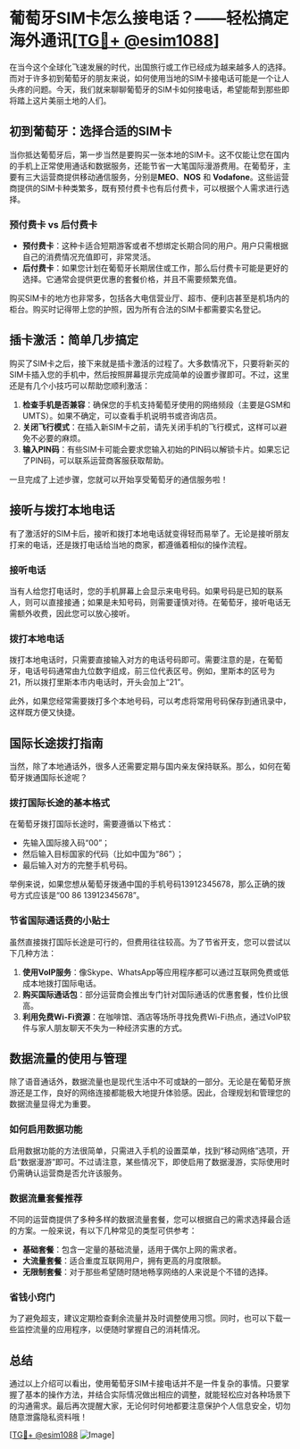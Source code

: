 # 葡萄牙SIM卡怎么接电话？——轻松搞定海外通讯[[TG💪+ @esim1088](https://t.me/s/esim1088)]

在当今这个全球化飞速发展的时代，出国旅行或工作已经成为越来越多人的选择。而对于许多初到葡萄牙的朋友来说，如何使用当地的SIM卡接电话可能是一个让人头疼的问题。今天，我们就来聊聊葡萄牙的SIM卡如何接电话，希望能帮到那些即将踏上这片美丽土地的人们。

## 初到葡萄牙：选择合适的SIM卡

当你抵达葡萄牙后，第一步当然是要购买一张本地的SIM卡。这不仅能让您在国内的手机上正常使用通话和数据服务，还能节省一大笔国际漫游费用。在葡萄牙，主要有三大运营商提供移动通信服务，分别是**MEO**、**NOS** 和 **Vodafone**。这些运营商提供的SIM卡种类繁多，既有预付费卡也有后付费卡，可以根据个人需求进行选择。

### 预付费卡 vs 后付费卡

- **预付费卡**：这种卡适合短期游客或者不想绑定长期合同的用户。用户只需根据自己的消费情况充值即可，非常灵活。
- **后付费卡**：如果您计划在葡萄牙长期居住或工作，那么后付费卡可能是更好的选择。它通常会提供更优惠的套餐价格，并且不需要频繁充值。

购买SIM卡的地方也非常多，包括各大电信营业厅、超市、便利店甚至是机场内的柜台。购买时记得带上您的护照，因为所有合法的SIM卡都需要实名登记。

## 插卡激活：简单几步搞定

购买了SIM卡之后，接下来就是插卡激活的过程了。大多数情况下，只要将新买的SIM卡插入您的手机中，然后按照屏幕提示完成简单的设置步骤即可。不过，这里还是有几个小技巧可以帮助您顺利激活：

1. **检查手机是否兼容**：确保您的手机支持葡萄牙使用的网络频段（主要是GSM和UMTS）。如果不确定，可以查看手机说明书或咨询店员。
2. **关闭飞行模式**：在插入新SIM卡之前，请先关闭手机的飞行模式，这样可以避免不必要的麻烦。
3. **输入PIN码**：有些SIM卡可能会要求您输入初始的PIN码以解锁卡片。如果忘记了PIN码，可以联系运营商客服获取帮助。

一旦完成了上述步骤，您就可以开始享受葡萄牙的通信服务啦！

## 接听与拨打本地电话

有了激活好的SIM卡后，接听和拨打本地电话就变得轻而易举了。无论是接听朋友打来的电话，还是拨打电话给当地的商家，都遵循着相似的操作流程。

### 接听电话

当有人给您打电话时，您的手机屏幕上会显示来电号码。如果号码是已知的联系人，则可以直接接通；如果是未知号码，则需要谨慎对待。在葡萄牙，接听电话无需额外收费，因此您可以放心接听。

### 拨打本地电话

拨打本地电话时，只需要直接输入对方的电话号码即可。需要注意的是，在葡萄牙，电话号码通常由九位数字组成，前三位代表区号。例如，里斯本的区号为21，所以拨打里斯本市内电话时，开头会加上“21”。

此外，如果您经常需要拨打多个本地号码，可以考虑将常用号码保存到通讯录中，这样既方便又快捷。

## 国际长途拨打指南

当然，除了本地通话外，很多人还需要定期与国内亲友保持联系。那么，如何在葡萄牙拨通国际长途呢？

### 拨打国际长途的基本格式

在葡萄牙拨打国际长途时，需要遵循以下格式：
- 先输入国际接入码“00”；
- 然后输入目标国家的代码（比如中国为“86”）；
- 最后输入对方的完整手机号码。

举例来说，如果您想从葡萄牙拨通中国的手机号码13912345678，那么正确的拨号方式应该是“00 86 13912345678”。

### 节省国际通话费的小贴士

虽然直接拨打国际长途是可行的，但费用往往较高。为了节省开支，您可以尝试以下几种方法：

1. **使用VoIP服务**：像Skype、WhatsApp等应用程序都可以通过互联网免费或低成本地拨打国际电话。
2. **购买国际通话包**：部分运营商会推出专门针对国际通话的优惠套餐，性价比很高。
3. **利用免费Wi-Fi资源**：在咖啡馆、酒店等场所寻找免费Wi-Fi热点，通过VoIP软件与家人朋友聊天不失为一种经济实惠的方式。

## 数据流量的使用与管理

除了语音通话外，数据流量也是现代生活中不可或缺的一部分。无论是在葡萄牙旅游还是工作，良好的网络连接都能极大地提升体验感。因此，合理规划和管理您的数据流量显得尤为重要。

### 如何启用数据功能

启用数据功能的方法很简单，只需进入手机的设置菜单，找到“移动网络”选项，开启“数据漫游”即可。不过请注意，某些情况下，即使启用了数据漫游，实际使用时仍需确认运营商是否允许该服务。

### 数据流量套餐推荐

不同的运营商提供了多种多样的数据流量套餐，您可以根据自己的需求选择最合适的方案。一般来说，有以下几种常见的类型可供参考：

- **基础套餐**：包含一定量的基础流量，适用于偶尔上网的需求者。
- **大流量套餐**：适合重度互联网用户，拥有更高的月度限额。
- **无限制套餐**：对于那些希望随时随地畅享网络的人来说是个不错的选择。

### 省钱小窍门

为了避免超支，建议定期检查剩余流量并及时调整使用习惯。同时，也可以下载一些监控流量的应用程序，以便随时掌握自己的消耗情况。

## 总结

通过以上介绍可以看出，使用葡萄牙SIM卡接电话并不是一件复杂的事情。只要掌握了基本的操作方法，并结合实际情况做出相应的调整，就能轻松应对各种场景下的沟通需求。最后再次提醒大家，无论何时何地都要注意保护个人信息安全，切勿随意泄露隐私资料哦！

[[TG💪+ @esim1088](https://t.me/s/esim1088) ![Image](https://i.postimg.cc/4NQfJmqS/Snipaste-2025-05-13-00-14-12.png)]